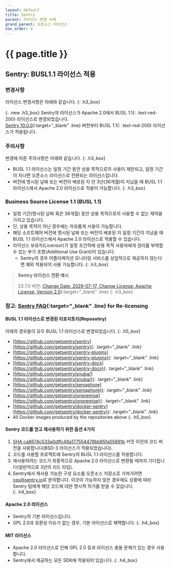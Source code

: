 ```yaml
---
layout: default
title: Sentry
parent: 라이선스 변경 사례
grand_parent: 오픈소스 라이선스
nav_order: 4
---
```

# {{ page.title }}

## Sentry: BUSL1.1 라이선스 적용
### 변경사항
라이선스 변경사항은 아래와 같습니다.
{: .h3_box}

{: .new  .h3_box}
Sentry의 라이선스가 Apache 2.0에서 <span>BUSL 1.1</span>{: .text-red-200} 라이선스로 변경되었습니다.<br>
[Sentry 10.0.0](https://github.com/getsentry/sentry/blob/10.0.0/LICENSE){:target="_blank" .line} 버전부터 <span>BUSL 1.1</span>{: .text-red-200} 라이선스가 적용됩니다.

### 주의사항

변경에 따른 주의사항은 아래와 같습니다.
{: .h3_box}
- BUSL 1.1 라이선스는 일정 기간 동안 상용 목적으로의 사용이 제한되고, 일정 기간이 지나면 오픈소스 라이선스로 전환되는 라이선스입니다.
- 버전에 명시된 날짜 또는 버전이 배포된 지 만 3년(36개월)이 지났을 때 BUSL 1.1 라이선스에서 Apache 2.0 라이선스로 적용이 가능합니다.
  {: .h3_box}

### Business Source License 1.1 (BUSL 1.1)
- 일정 기간(명시된 날짜 혹은 36개월) 동안 상용 목적으로의 사용할 수 없는 제약을 가지고 있습니다.
- 단, 상용 목적이 아닌 경우에는 자유롭게 사용이 가능합니다.
- 해당 소프트웨어 버전에 명시된 날짜 또는 버전이 배포된 지 일정 기간이 지났을 때 BUSL 1.1 라이선스에서 Apache 2.0 라이선스로 적용할 수 있습니다.
- 라이선스 보유자(Licensor)가 일정 조건하에 상용 목적 사용자에게 권리를 부여할 수 있는 부가 조항(Additional Use Grant)이 있습니다.
  - Sentry의 경우 어플리케이션 모니터링 서비스를 상업적으로 제공하지 않는다면 예외 적용되어 사용 가능합니다.
  {: .h3_box}

>  **Sentry 라이선스 전환 예시**
>
>  23.7.0 버전: [Change Date: 2026-07-17, Change License: Apache License, Version 2.0](https://github.com/getsentry/sentry/blob/23.7.0/LICENSE#L19){:target="_blank" .line}
{: .h3_box}

### 참고: [Sentry FAQ](https://forum.sentry.io/t/re-licensing-sentry-faq-discussion/8044){:target="_blank" .line} for Re-licensing

#### BUSL 1.1 라이선스로 변경된 리포지토리(Reposotiry)
아래의 경우들이 모두 BUSL 1.1 라이선스로 변경되었습니다.
{: .h5_box}
- [https://github.com/getsentry/sentry](https://github.com/getsentry/sentry){: .target="_blank" .link}
- [https://github.com/getsentry/sentry-plugins](https://github.com/getsentry/sentry-plugins){: .target="_blank" .link}
- [https://github.com/getsentry/sentry-docs](https://github.com/getsentry/sentry-docs){: .target="_blank" .link}
- [https://github.com/getsentry/snuba/](https://github.com/getsentry/snuba/){: .target="_blank" .link}
- [https://github.com/getsentry/semaphore](https://github.com/getsentry/semaphore){: .target="_blank" .link}
- [https://github.com/getsentry/onpremise](https://github.com/getsentry/onpremise){: .target="_blank" .link}
- [https://github.com/getsentry/docker-sentry](https://github.com/getsentry/docker-sentry){: .target="_blank" .link}
- All Docker images produced by the repositories above
  {: .h5_box}

#### Sentry 코드를 얻고 재사용하기 위한 옵션 4가지
1. <a href="https://github.com/getsentry/sentry/tree/ca8674c533a0dffc48a177554479bb85fa05891b" target="_blank">SHA ca8674c533a0dffc48a177554479bb85fa05891b</a> 커밋 이전의 코드 버전을 사용합니다(BSD-3 라이선스가 적용되었습니다).
2. 코드를 사용할 프로젝트에 Sentry의 BUSL 1.1 라이선스를 적용합니다.
3. 재사용하려는 코드가 최종적으로 Apache 2.0 라이선스로 변환될 때까지 기다립니다(일반적으로 3년의 리드 타임).
4. Sentry에서 재사용 가능한 구성 요소를 오픈소스 저장소로 가져가려면 [oss@sentry.io](mailto:oss@sentry.io)로 문의합니다. 이것이 가능하지 않은 경우에도 상황에 따라 Sentry 팀에게 해당 코드에 대한 명시적 허가를 받을 수 있습니다.  
   {: .h4_box}

#### Apache 2.0 라이선스
- Sentry의 기본 라이선스입니다.
- GPL 2.0과 호환성 이슈가 없는 경우, 기본 라이선스로 채택합니다.
  {: .h4_box}


#### MIT 라이선스
- Apache 2.0 라이선스로 인해 GPL 2.0 등과 라이선스 충돌 문제가 있는 경우 사용합니다.
- Sentry에서 제공하는 모든 SDK에 적용되어 있습니다.
  {: .h4_box}
